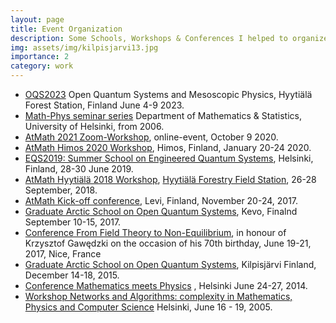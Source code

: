 ```yaml
---
layout: page
title: Event Organization
description: Some Schools, Workshops & Conferences I helped to organize
img: assets/img/kilpisjarvi13.jpg
importance: 2
category: work
---
```


- [OQS2023](https://instituteq.fi/oqs2023/)  Open Quantum Systems and Mesoscopic Physics, Hyytiälä Forest Station, Finland June 4-9 2023.
- [Math-Phys seminar series](https://www2.helsinki.fi/en/researchgroups/mathematical-physics/seminars-and-workshops)  Department of Mathematics & Statistics, University of Helsinki, from 2006.
- [AtMath 2021 Zoom-Workshop](https://wiki.helsinki.fi/display/AtMath/AtMath+Zoom+Workshop+2020), online-event, October 9  2020.
- [AtMath Himos 2020 Workshop](https://wiki.helsinki.fi/display/AtMath/Himos+2020), Himos, Finland, January 20-24 2020.
- [EQS2019: Summer School on Engineered Quantum Systems](https://qtd2019.aalto.fi/eqs2019/), Helsinki, Finland, 28-30 June 2019.
- [AtMath Hyytiälä 2018 Workshop](https://wiki.helsinki.fi/pages/viewpage.action?pageId=260739362&src=sidebar), [Hyytiälä Forestry Field Station](https://www.helsinki.fi/en/research-stations/hyytiala-forestry-field-station), 26-28 September, 2018.
- [AtMath Kick-off conference](http://wiki.helsinki.fi/display/AtMath/Levi+2017), Levi, Finland, November 20-24, 2017.
- [Graduate Arctic School on Open Quantum Systems](http://arcticschool.aalto.fi/arctic-school/), Kevo, Finalnd September 10-15, 2017.
- [Conference From Field Theory to Non-Equilibrium](http://www.fuw.edu.pl/%7Esuszek/K-Fest_2017.html),  in honour of Krzysztof Gawędzki on the occasion of his 70th birthday, June 19-21, 2017, Nice, France
- [Graduate Arctic School on Open Quantum Systems](http://wiki.helsinki.fi/display/mathphys/Arctic+School+on+Open+Quantum+Systems), Kilpisjärvi Finland, December 14-18, 2015.
- [Conference Mathematics meets Physics](http://wiki.helsinki.fi/display/mathphys/mathphys2014) , Helsinki June 24-27, 2014.
- [Workshop Networks and Algorithms: complexity in Mathematics, Physics and Computer Science](http://mathstat.helsinki.fi/mathphys/evergrow.html) Helsinki, June 16 - 19, 2005.
